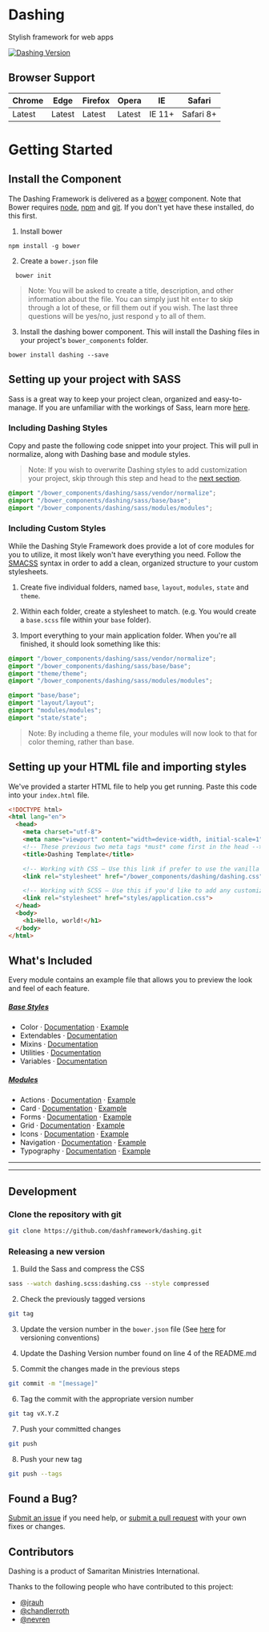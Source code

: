 # Dashing
Stylish framework for web apps

[![Dashing Version](https://img.shields.io/badge/Version-0.3.10--beta-green.svg)]()

## Browser Support

| Chrome | Edge | Firefox | Opera | IE | Safari |
|--------|------|---------|-------|----|--------|
| Latest | Latest | Latest | Latest | IE 11+ | Safari 8+ |


# Getting Started

## Install the Component

The Dashing Framework is delivered as a [bower](bower.io) component. Note that Bower requires [node](https://nodejs.org/en/download/), [npm](https://docs.npmjs.com/cli/install) and [git](https://git-scm.com/downloads). If you don't yet have these installed, do this first.

1. Install bower
  ```grunt
  npm install -g bower
  ```

2. Create a `bower.json` file
  ```grunt
    bower init
  ```
  > Note: You will be asked to create a title, description, and other information about the file. You can simply just hit `enter` to skip through a lot of these, or fill them out if you wish. The last three questions will be yes/no, just respond `y` to all of them.

3. Install the dashing bower component. This will install the Dashing files in your project's `bower_components` folder.
  ```grunt
  bower install dashing --save
  ```

## Setting up your project with SASS

Sass is a great way to keep your project clean, organized and easy-to-manage. If you are unfamiliar with the workings of Sass, learn more [here](http://sass-lang.com/guide).

### Including Dashing Styles

Copy and paste the following code snippet into your project. This will pull in normalize, along with Dashing base and module styles.

> Note: If you wish to overwrite Dashing styles to add customization your project, skip through this step and head to the [next section](https://github.com/dashframework/dashing/#including-custom-styles).

```scss
@import "/bower_components/dashing/sass/vendor/normalize";
@import "/bower_components/dashing/sass/base/base";
@import "/bower_components/dashing/sass/modules/modules";
```

### Including Custom Styles

While the Dashing Style Framework does provide a lot of core modules for you to utilize, it most likely won't have everything you need. Follow the [SMACSS](https://smacss.com/) syntax in order to add a clean, organized structure to your custom stylesheets.

1. Create five individual folders, named `base`, `layout`, `modules`, `state` and `theme`.

2. Within each folder, create a stylesheet to match. (e.g. You would create a `base.scss` file within your `base` folder).

3. Import everything to your main application folder. When you're all finished, it should look something like this:
  ```scss
  @import "/bower_components/dashing/sass/vendor/normalize";
  @import "/bower_components/dashing/sass/base/base";
  @import "theme/theme";
  @import "/bower_components/dashing/sass/modules/modules";

  @import "base/base";
  @import "layout/layout";
  @import "modules/modules";
  @import "state/state";
  ```

  > Note: By including a theme file, your modules will now look to that for color theming, rather than base.


## Setting up your HTML file and importing styles

We've provided a starter HTML file to help you get running. Paste this code into your `index.html` file.

```html
<!DOCTYPE html>
<html lang="en">
  <head>
    <meta charset="utf-8">
    <meta name="viewport" content="width=device-width, initial-scale=1">
    <!-- These previous two meta tags *must* come first in the head -->
    <title>Dashing Template</title>

    <!-- Working with CSS – Use this link if prefer to use the vanilla css, without any customization -->
    <link rel="stylesheet" href="/bower_components/dashing/dashing.css">

    <!-- Working with SCSS – Use this if you'd like to add any customization to the dashing modules. Note: The path and file name may differ for your project. -->
    <link rel="stylesheet" href="styles/application.css">
  </head>
  <body>
    <h1>Hello, world!</h1>
  </body>
</html>
```

## What's Included
Every module contains an example file that allows you to preview the look and feel of each feature.

##### [Base Styles](https://github.com/dashframework/dashing/tree/develop/sass/base)

* Color · [Documentation](https://github.com/dashframework/dashing/tree/develop/sass/base/colors) · [Example](http://dashframework.github.io/dashing/sass/base/colors/example/example.html)
* Extendables · [Documentation](https://github.com/dashframework/dashing/tree/develop/sass/base/extendables)
* Mixins · [Documentation](https://github.com/dashframework/dashing/tree/develop/sass/base/mixins)
* Utilities · [Documentation](https://github.com/dashframework/dashing/tree/develop/sass/base/utilities)
* Variables · [Documentation](https://github.com/dashframework/dashing/tree/develop/sass/base/variables)

##### [Modules](https://github.com/dashframework/dashing/tree/develop/sass/modules)

* Actions · [Documentation](https://github.com/dashframework/dashing/tree/develop/sass/modules/actions) · [Example](http://dashframework.github.io/dashing/sass/modules/actions/example.html)
* Card · [Documentation](https://github.com/dashframework/dashing/tree/develop/sass/modules/card) · [Example](http://dashframework.github.io/dashing/sass/modules/card/example.html)
* Forms · [Documentation](https://github.com/dashframework/dashing/tree/develop/sass/modules/forms) · [Example](http://dashframework.github.io/dashing/sass/modules/forms/example.html)
* Grid · [Documentation](https://github.com/dashframework/dashing/tree/develop/sass/modules/grid) · [Example](http://dashframework.github.io/dashing/sass/modules/grid/example.html)
* Icons · [Documentation](https://github.com/dashframework/dashing/tree/develop/sass/modules/icons) · [Example](http://dashframework.github.io/dashing/sass/modules/icons/example.html)
* Navigation · [Documentation](https://github.com/dashframework/dashing/tree/develop/sass/modules/navigation) · [Example](http://dashframework.github.io/dashing/sass/modules/navigation/example/example-1.html)
* Typography · [Documentation](https://github.com/dashframework/dashing/tree/develop/sass/modules/typography) · [Example](http://dashframework.github.io/dashing/sass/modules/typography/example.html)

*****
*****

## Development

### Clone the repository with git

```bash
git clone https://github.com/dashframework/dashing.git
```

### Releasing a new version

1. Build the Sass and compress the CSS
  ```bash
  sass --watch dashing.scss:dashing.css --style compressed
  ```

2. Check the previously tagged versions
  ```bash
  git tag
  ```

3. Update the version number in the `bower.json` file (See [here](http://semver.org/) for versioning conventions)

4. Update the Dashing Version number found on line 4 of the README.md

5. Commit the changes made in the previous steps
  ```bash
  git commit -m "[message]"
  ```

6. Tag the commit with the appropriate version number
  ```bash
  git tag vX.Y.Z
  ```

7. Push your committed changes
  ```bash
  git push
  ```

8. Push your new tag
  ```bash
  git push --tags
  ```

## Found a Bug?

[Submit an issue](https://github.com/dashframework/dashing/issues) if you need help, or [submit a pull request](https://github.com/dashframework/dashing/pulls) with your own fixes or changes.

## Contributors

Dashing is a product of Samaritan Ministries International.

Thanks to the following people who have contributed to this project:

- [@jrauh](https://github.com/jrauh)
- [@chandlerroth](https://github.com/chandlerroth)
- [@nevren](https://github.com/Nevren)
